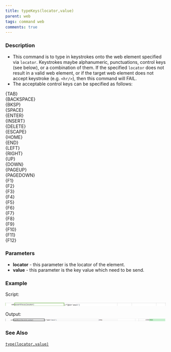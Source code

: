```yaml
---
title: typeKeys(locator,value)
parent: web
tags: command web
comments: true
---
```


### Description

- This command is to type in keystrokes onto the web element specified via `locator`.  Keystrokes maybe alphanumeric, punctuations, control keys (see below), or a combination of them.  If the specified `locator` does not result in a valid web element, or if the target web element does not accept keystroke (e.g. `<hr/>`), then this command will FAIL.
- The acceptable control keys can be specified as follows:

{TAB}  
{BACKSPACE}  
{BKSP}  
{SPACE}  
{ENTER}  
{INSERT}  
{DELETE}  
{ESCAPE}  
{HOME}  
{END}  
{LEFT}  
{RIGHT}  
{UP}  
{DOWN}  
{PAGEUP}  
{PAGEDOWN}  
{F1}  
{F2}  
{F3}  
{F4}  
{F5}  
{F6}  
{F7}  
{F8}  
{F9}  
{F10}  
{F11}  
{F12}

### Parameters

- **locator** - this parameter is the locator of the element.
- **value** - this parameter is the key value which need to be send.

### Example

 Script:

![](image/typeKeys_01.png)

Output:<br/>
![](image/typeKeys_02.png)

### See Also

 [`type(locator,value)`](type(locator,value))